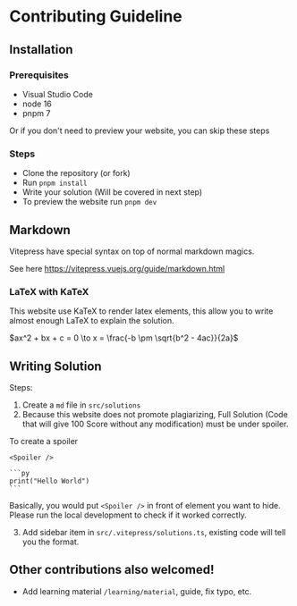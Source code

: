 # Contributing Guideline

## Installation

### Prerequisites

- Visual Studio Code
- node 16
- pnpm 7

Or if you don't need to preview your website, you can skip these steps

### Steps

- Clone the repository (or fork)
- Run `pnpm install`
- Write your solution (Will be covered in next step)
- To preview the website run `pnpm dev`

## Markdown

Vitepress have special syntax on top of normal markdown magics.

See here https://vitepress.vuejs.org/guide/markdown.html

### LaTeX with KaTeX

This website use KaTeX to render latex elements, this allow you to write almost
enough LaTeX to explain the solution.

$ax^2 + bx + c = 0 \to x = \frac{-b \pm \sqrt{b^2 - 4ac}}{2a}$

## Writing Solution

Steps:

1. Create a `md` file in `src/solutions`
2. Because this website does not promote plagiarizing, Full Solution
  (Code that will give 100 Score without any modification)
  must be under spoiler.

To create a spoiler

````mdx
<Spoiler />

```py
print("Hello World")
```
````

Basically, you would put `<Spoiler />` in front of element you want to hide.  
Please run the local development to check if it worked correctly.

3. Add sidebar item in `src/.vitepress/solutions.ts`, existing code will tell you the format.

## Other contributions also welcomed!

- Add learning material `/learning/material`, guide, fix typo, etc.
